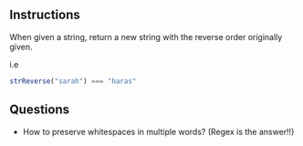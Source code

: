 ## Instructions
When given a string, return a new string with the reverse order originally given.

i.e
```js
strReverse("sarah") === "haras"
```

## Questions
* How to preserve whitespaces in multiple words? (Regex is the answer!!)